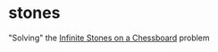 # stones
 "Solving" the [Infinite Stones on a Chessboard](https://www.youtube.com/watch?v=m4Uth-EaTZ8) problem
